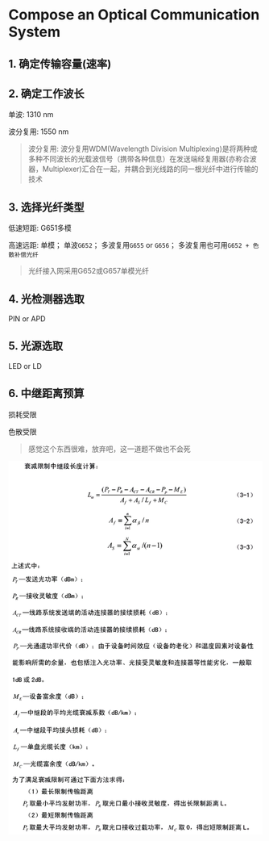 # Compose an Optical Communication System

## 1. 确定传输容量\(速率\)

## 2. 确定工作波长

单波: 1310 nm

波分复用: 1550 nm

> 波分复用: 波分复用WDM\(Wavelength Division Multiplexing\)是将两种或多种不同波长的光载波信号（携带各种信息）在发送端经复用器\(亦称合波器，Multiplexer\)汇合在一起，并耦合到光线路的同一根光纤中进行传输的技术

## 3. 选择光纤类型

低速短距: G651多模

高速远距: 单模； 单波`G652`； 多波复用`G655` or `G656`； 多波复用也可用`G652 + 色散补偿光纤`

> 光纤接入网采用G652或G657单模光纤

## 4. 光检测器选取

PIN or APD

## 5. 光源选取

LED or LD

## 6. 中继距离预算

损耗受限

色散受限

> 感觉这个东西很难，放弃吧，这一道题不做也不会死

![](../../.gitbook/assets/衰减限制距离公式.png)


